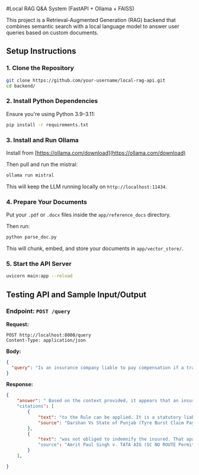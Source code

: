#Local RAG Q&A System (FastAPI + Ollama + FAISS)

This project is a Retrieval-Augmented Generation (RAG) backend that combines semantic search with a local language model to answer user queries based on custom documents.

## Setup Instructions

### 1. Clone the Repository

```bash
git clone https://github.com/your-username/local-rag-api.git
cd backend/
```

### 2. Install Python Dependencies

Ensure you're using Python 3.9–3.11:

```bash
pip install -r requirements.txt
```

### 3. Install and Run Ollama

Install from [https://ollama.com/download](https://ollama.com/download)

Then pull and run the mistral:

```bash
ollama run mistral
```

This will keep the LLM running locally on `http://localhost:11434`.

### 4. Prepare Your Documents

Put your `.pdf` or `.docx` files inside the `app/reference_docs` directory.

Then run:

```bash
python parse_doc.py
```

This will chunk, embed, and store your documents in `app/vector_store/`.

### 5. Start the API Server

```bash
uvicorn main:app --reload
```

## Testing API and Sample Input/Output

### Endpoint: `POST /query`

**Request:**

```
POST http://localhost:8000/query
Content-Type: application/json
```

**Body:**

```json
{
  "query": "Is an insurance company liable to pay compensation if a transport vehicle involved in an accident was being used without a valid permit?"
}
```

**Response:**

```json
{
    "answer": " Based on the context provided, it appears that an insurance company may not be obliged to pay compensation if a transport vehicle involved in an accident was being used without a valid permit. This is inferred from case [2] where the court ruled that the insurance company was not liable to indemnify the insured because the vehicle did not have the permit on the date of the accident"
    "citations": [
        {
            "text": "to the Rule can be applied. It is a statutory liability created without which the claimant should not get any amount under that count. Compensation on account of accident arising...",
            "source": "Darshan Vs State of Punjab (Tyre Burst Claim Payable).pdf"
        },
        {
            "text": "was not obliged to indemnify the insured. That apart, a stand was taken that the vehicle did not have the permit on the date of the accident."
            "source": "Amrit Paul Singh v. TATA AIG (SC NO ROUTE Permit insurance Co. Recover from Owner).docx"
        }
    ],

}
```
